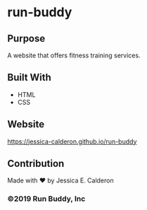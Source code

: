# run-buddy

## Purpose
A website that offers fitness training services. 

## Built With
* HTML
* CSS

## Website
https://jessica-calderon.github.io/run-buddy

## Contribution
Made with ❤️ by Jessica E. Calderon

### ©️2019 Run Buddy, Inc 
